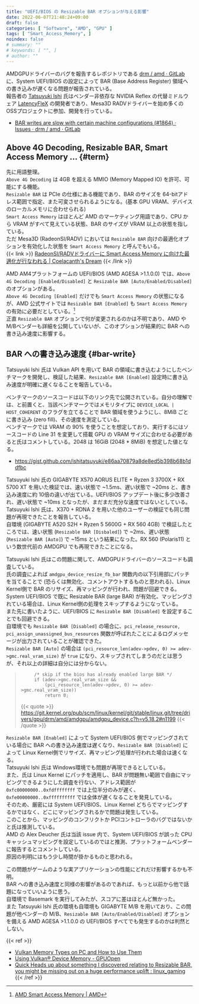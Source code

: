 ```yaml
---
title: "UEFI/BIOS の Resizable BAR オプションが与える影響"
date: 2022-06-07T21:48:24+09:00
draft: false
categories: [ "Software", "AMD", "GPU" ]
tags: [ "Smart_Access_Memory", ]
noindex: false
# summary: ""
# keywords: [ "", ]
# author: ""
---
```


AMDGPUドライバーのバグを報告するレポジトリである [drm / amd · GitLab](https://gitlab.freedesktop.org/drm/amd) に、System UEFI/BIOS の設定によって BAR (Base Address Register) 領域への書き込みが遅くなる問題が報告されている。  
報告者の [Tatsuyuki Ishi](https://github.com/ishitatsuyuki) 氏はベンダー非依存な NVIDIA Reflex の代替ミドルウェア [LatencyFleX](https://github.com/ishitatsuyuki/LatencyFleX) の開発者であり、Mesa3D RADVドライバーを始め多くの OSSプロジェクトに参加、開発を行っている。  

 * [BAR writes are slow with certain machine configurations (#1864) · Issues · drm / amd · GitLab](https://gitlab.freedesktop.org/drm/amd/-/issues/1864)

## Above 4G Decoding, Resizable BAR, Smart Access Memory ... {#term}

先に用語整理。  
`Above 4G Decoding` は 4GB を超える MMIO (Memory Mapped IO) を許可、可能にする機能。  
`Resizable BAR` は PCIe の仕様にある機能であり、BAR のサイズを 64-bitアドレス範囲で指定、また可変させられるようになる。(基本 GPU VRAM、デバイスのローカルメモリに合わせられる)  
`Smart Access Memory` はほとんど AMD のマーケティング用語であり、CPU から VRAM がすべて見えている状態、BAR のサイズが VRAM 以上の状態を指している。  
ただ Mesa3D (RadeonSI/RADV) においては `Resizable BAR` 向けの最適化オプションを有効化した状態を `Smart Access Memory` と呼んでもいる。  
{{< link >}} [RadeonSI/RADVドライバーに Smart Access Memory に向けた最適化が行なわれる | Coelacanth's Dream](/posts/2020/12/07/radeonsi-sam-optimization/) {{< /link >}}

AMD AM4プラットフォームの UEFI/BIOS (AMD AGESA >1.1.0.0) では、`Above 4G Decoding [Enabled/Disabled]` と `Resizable BAR [Auto/Enabled/Disabled]` のオプションがある。  
`Above 4G Decoding [Enabled]` だけでも `Smart Access Memory` の状態になるが、AMD 公式サイトでは `Resizable BAR [Enabled]` も `Smart Access Memory` の有効に必要だとしている。[^sam-option]  
正直 `Resizable BAR` オプションで何が変更されるのかは不明であり、AMD や M/Bベンダーも詳細を公開していないが、このオプションが結果的に BAR への書き込み速度に影響する。  

[^sam-option]: [AMD Smart Access Memory | AMD](https://www.amd.com/en/technologies/smart-access-memory)

## BAR への書き込み速度 {#bar-write}

Tatsuyuki Ishi 氏は Vulkan API を用いて BAR の領域に書き込むようにしたベンチマークを開発し、検証した結果、`Resizable BAR [Enabled]` 設定時に書き込み速度が明確に遅くなることを報告している。  

ベンチマークのソースコードは以下のリンク先で公開されている。自分の理解では、と前置くと、当該ベンチマークではメモリタイプに `DEVICE_LOCAL | HOST_COHERENT` のフラグを立てることで BAR 領域を使うようにし、8MiB ごとに書き込み (zero fill)、その速度を測定している。  
ベンチマークでは VRAM の 90% を使うことを想定しており、実行するにはソースコードの Line 31 を変更して搭載 GPU の VRAM サイズに合わせる必要があると氏はコメントしている。2048 は 16GiB (2048 \* 8MiB) を想定した値となる。  

 * <https://gist.github.com/ishitatsuyuki/e86aa70879a8de8ed5b398b68b1ddfbc>

Tatsuyuki Ishi 氏の GIGABYTE X570 AORUS ELITE + Ryzen 3 3700X + RX 5700 XT を用いた検証では、速い状態で ~1.5ms、遅い状態で ~20ms と、書き込み速度に約 10倍の違いが出ている。UEFI/BIOS アップデート後に多少改善され、遅い状態で ~10ms となったが、まだまだ充分な速度ではないとしている。  
Tatsuyuki Ishi 氏は、X370 + RDNA 2 を用いた他のユーザーの検証でも同じ問題が再現できたことを報告している。  
自環境 (GIGABYTE A520 S2H + Ryzen 5 5600G + RX 560 4GB) で検証したところでは、速い状態 (`Resizable BAR [Disbaled]`) で ~2ms、遅い状態 (`Resizable BAR [Auto]`) で ~15ms という結果になった。RX 560 (Polaris11) という数世代前の AMDGPU でも再現できたことになる。  

Tatsuyuki Ishi 氏はこの問題に関して、AMDGPUドライバーのソースコードも調査している。  
氏の調査によれば `amdgpu_device_resize_fb_bar` 関数内の以下引用部にパッチを当てることで (恐らくは無効化、コメントアウトするものと思われる)、Linux Kernel側で BAR のリサイズ、再マッピングが行われ、問題が回避できる。  
System UEFI/BIOS で既に Resizable BAR (large BAR) が有効化、マッピングされている場合は、Linux Kernel側の処理をスキップするようになっている。  
また先に書いたように、UEFI/BIOS に `Resizable BAR [Disabled]` を設定することでも回避できる。  
自環境でも `Resizable BAR [Disabled]` の場合に、`pci_release_resource, pci_assign_unassigned_bus_resources` 関数が呼ばれたことによるログメッセージが出力されていることが確認できた。  
`Resizable BAR [Auto]` の場合は `(pci_resource_len(adev->pdev, 0) >= adev->gmc.real_vram_size)` が `true` になり、スキップされてしまうのだとは思うが、それ以上の詳細は自分には分からない。  

 > 			/* skip if the bios has already enabled large BAR */
 > 			if (adev->gmc.real_vram_size &&
 > 			    (pci_resource_len(adev->pdev, 0) >= adev->gmc.real_vram_size))
 > 				return 0;
 >
 > {{< quote >}} <https://git.kernel.org/pub/scm/linux/kernel/git/stable/linux.git/tree/drivers/gpu/drm/amd/amdgpu/amdgpu_device.c?h=v5.18.2#n1199> {{< /quote >}}

`Resizable BAR [Enabled]` によって System UEFI/BIOS 側でマッピングされている場合に BAR への書き込み速度は遅くなり、`Resizable BAR [Disabled]` によって Linux Kernel側でリサイズ、再マッピング処理が行われた場合は速くなる。  
Tatsuyuki Ishi 氏は Windows環境でも問題が再現できるとしている。  
また、氏は Linux Kernel にパッチを適用し、BAR が問題無い範囲で自由にマッピングできるようにした調査を行ない、アドレス範囲が `0xfc00000000..0xfdffffffff` では上位半分のみが遅く、`0xfe00000000..0xffffffffff` では全体が遅くなることを発見している。  
そのため、厳密には System UEFI/BIOS、Linux Kernel どちらでマッピングするかではなく、どこにマッピングされるかで問題は発生している。  
このことから、マッピングのコンフリクトか PCIコントローラのバグではないかと氏は推測している。  
AMD の Alex Deucher 氏は当該 issue 内で、System UEFI/BIOS が誤った CPUキャッシュマッピングを設定しているのではと推測、プラットフォームベンダーに報告するとコメントしている。  
原因の判明にはもう少し時間が掛かるものと思われる。  

この問題がゲームのような実アプリケーションの性能にどれだけ影響するかも不明。  
BAR への書き込み速度と同様の影響があるのであれば、もっと以前から他で話題になっていいように思う。  
自環境で Basemark を実行してみたが、スコアに差はほとんど無かった。  
また Tatsuyuki Ishi 氏の環境も自環境も GIGABYTE M/B を用いており、この問題が他ベンダーの M/B、`Resizable BAR [Auto/Enabled/Disabled]` オプションを備える AMD AGESA >1.1.0.0 の UEFI/BIOS すべてでも発生するのかは判然としない。  

{{< ref >}}
 * [Vulkan Memory Types on PC and How to Use Them](https://asawicki.info/news_1740_vulkan_memory_types_on_pc_and_how_to_use_them)
 * [Using Vulkan® Device Memory - GPUOpen](https://gpuopen.com/learn/vulkan-device-memory/)
 * [Quick Heads up about something I discovered relating to Resizable BAR, you might be missing out on a huge performance uplift : linux_gaming](https://old.reddit.com/r/linux_gaming/comments/v58ts5/quick_heads_up_about_something_i_discovered/)
{{< /ref >}}
